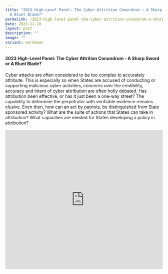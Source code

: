 ```yaml
---
title: "2023 High–Level Panel: The Cyber Attrition Conundrum – A Sharp Sword or
  A Blunt Blade?"
permalink: /2023-high-level-panel-the-cyber-attrition-conundrum-a-sharp-sword-or-a-blunt-blade/
date: 2023-11-18
layout: post
description: ""
image: ""
variant: markdown
---
```

#### **2023 High-Level Panel: The Cyber Attrition Conundrum - A Sharp Sword or A Blunt Blade?**

Cyber attacks are often considered to be too complex to accurately attribute. This is especially so when States are accused of conducting or supporting malicious cyber activities, concerns over the credibility, accuracy and intent of cyber attribution are often hotly debated. Has attribution been effective, or has it just been a one-way street? The capability to determine the perpetrator with verifiable evidence remains elusive. Even then, how can an act by patriots, be distinguished from State sponsored activity? What are the suite of actions that States can take in attribution? What capacities are needed for States developing a policy in attribution? 

<iframe allowfullscreen="" allow="accelerometer; autoplay; clipboard-write; encrypted-media; gyroscope; picture-in-picture; web-share" frameborder="0" title="YouTube video player" src="https://www.youtube.com/embed/jJjSJc0sIbE?si=iM_5pjrBKsPXNO8H" width="100%" height="445"></iframe>
